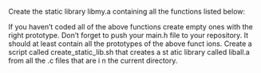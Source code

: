 Create the static library libmy.a containing all the functions
 listed below:

If you haven’t coded all of the above functions create empty
ones with the right prototype.
Don’t forget to push your main.h file to your repository. 
It should at least contain all the prototypes of the above funct
ions.
Create a script called create_static_lib.sh that creates a st
atic library called liball.a from all the .c files that are i
n the current directory.

